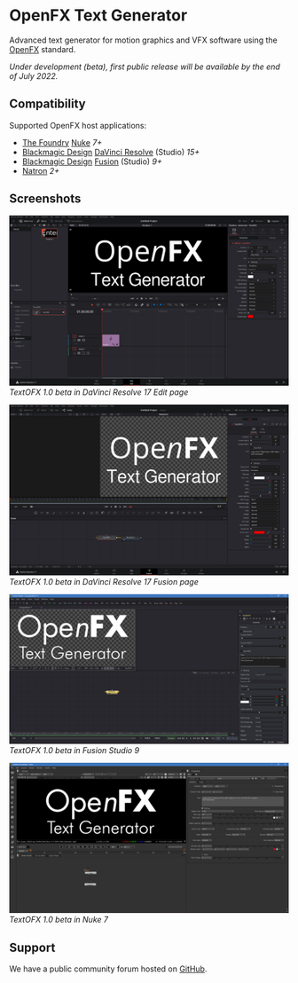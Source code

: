 # OpenFX Text Generator

Advanced text generator for motion graphics and VFX software using the [OpenFX](http://openeffects.org/) standard.

*Under development (beta), first public release will be available by the end of July 2022.*

## Compatibility

Supported OpenFX host applications:

* [The Foundry](https://www.foundry.com/) [Nuke](https://www.foundry.com/products/nuke) *7+*
* [Blackmagic Design](https://blackmagicdesign.com) [DaVinci Resolve](https://www.blackmagicdesign.com/products/davinciresolve) (Studio) *15+*
* [Blackmagic Design](https://blackmagicdesign.com) [Fusion](https://www.blackmagicdesign.com/no/products/fusion) (Studio) *9+*
* [Natron](https://natrongithub.github.io/) *2+*

## Screenshots

![](assets/screenshots/textofx-1.0.0-beta-screenshot-resolve-edit.png)
*TextOFX 1.0 beta in DaVinci Resolve 17 Edit page*

![](assets/screenshots/textofx-1.0.0-beta-screenshot-resolve-fusion.png)
*TextOFX 1.0 beta in DaVinci Resolve 17 Fusion page*

![](assets/screenshots/textofx-1.0.0-beta-screenshot-fusion-studio-9.png)
*TextOFX 1.0 beta in Fusion Studio 9*

![](assets/screenshots/textofx-1.0.0-beta-screenshot-nuke-7.png)
*TextOFX 1.0 beta in Nuke 7*

## Support

We have a public community forum hosted on [GitHub](https://github.com/nettstudio/text.openfx.no/discussions).
